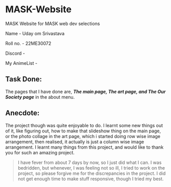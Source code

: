 # MASK-Website
MASK Website for MASK web dev selections

Name - Uday om Srivastava

Roll no. - 22ME30072

Discord - 

My AnimeList - 

## Task Done:
The pages that I have done are, ***The main page, The art page, and The Our Society page*** in the about menu.

## Anecdote:
The project though was quite enjoyable to do. I learnt some new things out of it, like figuring out, how to make that slideshow thing on the main page, or the photo collage in the art page, which i started doing row wise image arrangement, then realised, it actually is just a column wise image arrangement. I learnt many things from this project, and would like to thank you for such an amazing project.


>I have fever from about 7 days by now, so I just did what I can.
I was bedridden, but whenever,  I was feeling not so ill, I tried to work on the project, so please forgive me for the discrepancies in the project.
I did not get enough time to make stuff responsive, though I tried my best.
